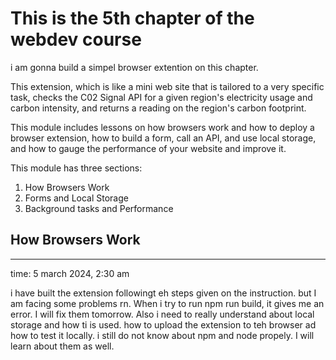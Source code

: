 # This is the 5th chapter of the webdev course

i am gonna build a simpel browser extention on this chapter.  

This extension, which is like a mini web site that is tailored to a very specific task, checks the C02 Signal API for a given region's electricity usage and carbon intensity, and returns a reading on the region's carbon footprint.

This module includes lessons on how browsers work and how to deploy a browser extension, how to build a form, call an API, and use local storage, and how to gauge the performance of your website and improve it.

This module has three sections:
1. How Browsers Work
2. Forms and Local Storage
3. Background tasks and Performance

## How Browsers Work
---

time: 5 march 2024, 2:30 am

i have built the extension followingt eh steps given on the instruction. but I am facing some problems rn. When i try to run npm run build, it gives me an error. I will fix them tomorrow.
Also i need to really understand about local storage and how ti is used. how to upload the extension to teh browser ad how to test it locally.
i still do not know about npm and node propely. I will learn about them as well.